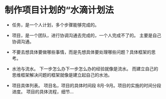 
# 制作项目计划的“水滴计划法

- 任务，是一个人计划，多个步骤能够完成的。

- 项目，是一个团队，进行协调沟通去完成的，一个人完成不了的。 主要是自己协调沟通。

- 不要去想具体要做哪些事情，而是先想具体要处理哪些问题？具体框架的思考。

- 水池与流水。 下一步怎么办下一步怎么办的经验就像是流水。  而建立自己的思维框架解决问题的框架就像是建立起自己的水池。 

- 项目具体列表。 项目名，项目的具体时间段 8月-9月。项目的实施的时间分段进度。 项目的具体流程，细节...



